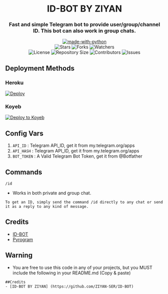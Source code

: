 <h1 align= center>ID-BOT BY ZIYAN</h1>
<h3 align = center>Fast and simple Telegram bot to provide user/group/channel ID. This bot can also work in group chats.</h3>
<p align="center">
<a href="https://python.org"><img src="http://forthebadge.com/images/badges/made-with-python.svg" alt="made-with-python"></a>
<br>
    <img src="https://img.shields.io/github/stars/ZIYAN-SER/ID-BOT?style=for-the-badge&color=yellow" alt="Stars">
    <img src="https://img.shields.io/github/forks/ZIYAN-SER/ID-BOT?style=for-the-badge&color=green" alt="Forks">
    <img src="https://img.shields.io/github/watchers/ZIYAN-SER/ID-BOT?style=for-the-badge&color=yellow" alt="Watchers"> <br>
    <img src="https://img.shields.io/github/license/ZIYAN-SER/ID-BOT?style=for-the-badge&color=green" alt="License">
    <img src="https://img.shields.io/github/repo-size/ZIYAN-SER/ID-BOT?style=for-the-badge&color=yellow" alt="Repository Size">
    <img src="https://img.shields.io/github/contributors/ZIYAN-SER/ID-BOT?style=for-the-badge&color=green" alt="Contributors">
    <img src="https://img.shields.io/github/issues/ZIYAN-SER/ID-BOT?style=for-the-badge&color=yellow" alt="Issues">
</p>  

## Deployment Methods

### Heroku

[![Deploy](https://www.herokucdn.com/deploy/button.svg)](https://heroku.com/deploy?template=https://github.com/ZIYAN-SER/ID-BOT)

### Koyeb
<a target="_blank" href="https://app.koyeb.com/deploy?type=git&repository=github.com/DX-MODS/BixbyAutoFilter&branch=master&name=bixbyfilterbot"><img alt="Deploy to Koyeb" src="https://binbashbanana.github.io/deploy-buttons/buttons/remade/koyeb.svg"></a>
## Config Vars
1. `API_ID` : Telegram API_ID, get it from my.telegram.org/apps
2. `API_HASH` : Telegram API_ID, get it from my.telegram.org/apps
3. `BOT_TOKEN` : A Valid Telegram Bot Token, get it from @Botfather

## Commands

  `/id`

- Works in both private and group chat.
```
To get an ID, simply send the command /id directly to any chat or send it as a reply to any kind of message.
```
## Credits
- [ID-BOT](https://github.com/ZIYAN-SER)
- [Pyrogram](https://github.com/pyrogram/pyrogram)

## Warning

- You are free to use this code in any of your projects, but you MUST include the following in your README.md (Copy & paste)
```
##Credits
- [ID-BOT BY ZIYAN] (https://github.com/ZIYAN-SER/ID-BOT)
```

